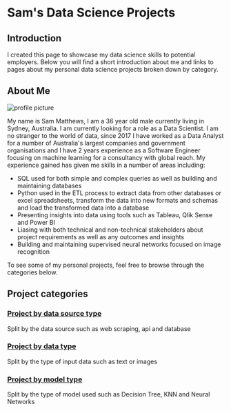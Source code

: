 # Sam's Data Science Projects

## Introduction

I created this page to showcase my data science skills to potential employers. Below you will find a short introduction about me and links to pages about my personal data science projects broken down by category.

## About Me
![profile picture](https://user-images.githubusercontent.com/18587666/134286830-0491280b-4e79-45ed-9340-942bf1308e40.jpg)

My name is Sam Matthews, I am a 36 year old male currently living in Sydney, Australia. I am currently looking for a role as a Data Scientist. I am no stranger to the world of data, since 2017 I have worked as a Data Analyst for a number of Australia's largest companies and government organisations and I have 2 years experience as a Software Engineer focusing on machine learning for a consultancy with global reach. My experience gained has given me skills in a number of areas including:
- SQL used for both simple and complex queries as well as building and maintaining databases
- Python used in the ETL process to extract data from other databases or excel spreadsheets, transform the data into new formats and schemas and load the transformed data into a database
- Presenting insights into data using tools such as Tableau, Qlik Sense and Power BI
- Liasing with both technical and non-technical stakeholders about project requirements as well as any outcomes and insights
- Building and maintaining supervised neural networks focused on image recognition

To see some of my personal projects, feel free to browse through the categories below.

## Project categories

### [Project by data source type](https://sammatt87.github.io/source_type)
Split by the data source such as web scraping, api and database

### [Project by data type](https://sammatt87.github.io/data_type)
Split by the type of input data such as text or images

### [Project by model type](https://sammatt87.github.io/model_type)
Split by the type of model used such as Decision Tree, KNN and Neural Networks
